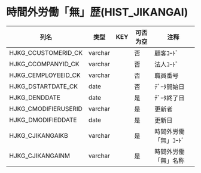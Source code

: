 # 時間外労働「無」歴(HIST_JIKANGAI)
| 列名   | 类型   | KEY  | 可否为空 | 注释   |
| ---- | ---- | ---- | ---- | ---- |
|HJKG_CCUSTOMERID_CK|varchar||否|顧客ｺｰﾄﾞ|
|HJKG_CCOMPANYID_CK|varchar||否|法人ｺｰﾄﾞ|
|HJKG_CEMPLOYEEID_CK|varchar||否|職員番号|
|HJKG_DSTARTDATE_CK|date||否|ﾃﾞｰﾀ開始日|
|HJKG_DENDDATE|date||是|ﾃﾞｰﾀ終了日|
|HJKG_CMODIFIERUSERID|varchar||是|更新者|
|HJKG_DMODIFIEDDATE|date||是|更新日|
|HJKG_CJIKANGAIKB|varchar||是|時間外労働「無」ｺｰﾄﾞ|
|HJKG_CJIKANGAINM|varchar||是|時間外労働「無」名称|
